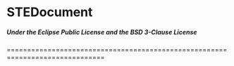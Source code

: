 # STEDocument
##### Under the Eclipse Public License and the BSD 3-Clause License

==============================================================================

